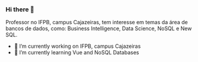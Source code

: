 ### Hi there 👋

Professor no IFPB, campus Cajazeiras, tem interesse em temas da área de bancos de dados, como: Business Intelligence, Data Science, NoSQL e New SQL.

- 🔭 I’m currently working on IFPB, campus Cajazeiras
- 🌱 I’m currently learning Vue and NoSQL Databases
